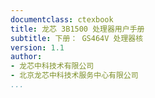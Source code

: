 ```yaml
---
documentclass: ctexbook
title: 龙芯 3B1500 处理器用户手册
subtitle: 下册： GS464V 处理器核
version: 1.1
author:
- 龙芯中科技术有限公司
- 北京龙芯中科技术服务中心有限公司
...
```



